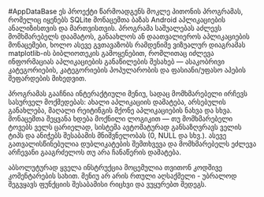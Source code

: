 #AppDataBase
ეს პროექტი წარმოადგენს მოკლე პითონის პროგრამას, რომელიც იყენებს SQLite მონაცემთა ბაზას Android აპლიკაციების ანალიზისთვის და მართვისთვის. პროგრამა საშუალებას აძლევს მომხმარებელს დაამატოს, განაახლოს ან დაათვალიეროს აპლიკაციების მონაცემები, ხოლო ასევე გვთავაზობს რამდენიმე ვიზუალურ დიაგრამას matplotlib-ის ბიბლიოთეკის გამოყენებით, რომლითაც იძლევა ინფორმაციას აპლიკაციების განაწილების შესახებ — ასაკობრივი კატეგორიების, კატეგორიების პოპულარობის და ფასიანი/უფასო აპების შეფარდების მიხედვით.

პროგრამას გააჩნია ინტერაქტიული მენიუ, სადაც მომხმარებელი ირჩევს სასურველ მოქმედებას: ახალი აპლიკაციის დამატება, არსებულის განახლება, მაღალი რეიტინგის მქონე აპლიკაციების ნახვა და სხვა. მონაცემთა შეყვანა ხდება მოქნილი ლოგიკით — თუ მომხმარებელი ტოვებს ველს ცარიელად, სისტემა ავტომატურად განსაზღვრავს ველის ტიპს და ანიჭებს შესაბამის მნიშვნელობას (0, NULL და სხვ.). ასევე გათვალისწინებულია დუბლიკატების შემთხვევა და მომხმარებელს ეძლევა არჩევანი გააგრძელოს თუ არა ჩანაწერის დამატება.

აბსოლუტურად ყველა ინსტრუქცია მოცემულია თვითონ კოდშივე კომენტარების სახით. მენიუ არ არის რთული აღსაქმელი - უბრალოდ შეგვყავს ფუნქციის შესაბამისი რიცხვი და ვუყურებთ შედეგს. 
